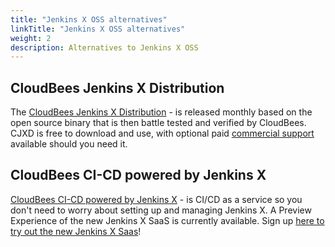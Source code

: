 ```yaml
---
title: "Jenkins X OSS alternatives"
linkTitle: "Jenkins X OSS alternatives"
weight: 2
description: Alternatives to Jenkins X OSS
---
```


## CloudBees Jenkins X Distribution

The [CloudBees Jenkins X Distribution](https://www.cloudbees.com/products/cloudbees-jenkins-x-distribution/overview) - is released monthly based on the open source binary that is then battle tested and verified by CloudBees. CJXD is free to download and use, with optional paid [commercial support](https://www.cloudbees.com/products/cloudbees-jenkins-x-support/overview) available should you need it.

## CloudBees CI-CD powered by Jenkins X

[CloudBees CI-CD powered by Jenkins X](https://www.cloudbees.com/products/cloudbees-ci-cd/overview) - is CI/CD as a service so you don't need to worry about setting up and managing Jenkins X. A Preview Experience of the new Jenkins X SaaS is currently available. Sign up [here to try out the new Jenkins X Saas](https://www.cloudbees.com/products/cloudbees-ci-cd/overview)!
